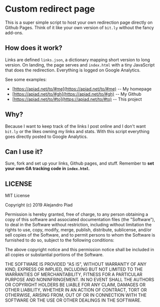 # Custom redirect page

This is a super simple script to host your own redirection page directly on Github Pages.
Think of it like your own version of `bit.ly` without the fancy add-ons.

## How does it work?

Links are defined `links.json`, a dictionary mapping short version to long version. On landing, the page serves and `index.html` with a tiny JavaScript that does the redirection. Everything is logged on Google Analytics.

See some examples:
* [https://apiad.net/to/#me](https://apiad.net/to/#me) -- My homepage
* [https://apiad.net/to/#gh](https://apiad.net/to/#gh) -- My Github
* [https://apiad.net/to/#to](https://apiad.net/to/#to) -- This project

## Why?

Because I want to keep track of the links I post online and I don't want `bit.ly` or the likes owning my links and stats.
With this script everything goes directly posted to Google Analytics.

## Can I use it?

Sure, fork and set up your links, Github pages, and stuff. Remember to **set your own GA tracking code in `index.html`**.

## LICENSE

MIT License

Copyright (c) 2019 Alejandro Piad

Permission is hereby granted, free of charge, to any person obtaining a copy
of this software and associated documentation files (the "Software"), to deal
in the Software without restriction, including without limitation the rights
to use, copy, modify, merge, publish, distribute, sublicense, and/or sell
copies of the Software, and to permit persons to whom the Software is
furnished to do so, subject to the following conditions:

The above copyright notice and this permission notice shall be included in all
copies or substantial portions of the Software.

THE SOFTWARE IS PROVIDED "AS IS", WITHOUT WARRANTY OF ANY KIND, EXPRESS OR
IMPLIED, INCLUDING BUT NOT LIMITED TO THE WARRANTIES OF MERCHANTABILITY,
FITNESS FOR A PARTICULAR PURPOSE AND NONINFRINGEMENT. IN NO EVENT SHALL THE
AUTHORS OR COPYRIGHT HOLDERS BE LIABLE FOR ANY CLAIM, DAMAGES OR OTHER
LIABILITY, WHETHER IN AN ACTION OF CONTRACT, TORT OR OTHERWISE, ARISING FROM,
OUT OF OR IN CONNECTION WITH THE SOFTWARE OR THE USE OR OTHER DEALINGS IN THE
SOFTWARE.
